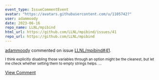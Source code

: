 ```yaml
---
event_type: IssueCommentEvent
avatar: "https://avatars.githubusercontent.com/u/1105742?"
user: adammoody
date: 2023-06-16
repo_name: LLNL/mpibind
html_url: https://github.com/LLNL/mpibind/issues/41
repo_url: https://github.com/LLNL/mpibind
---
```


<a href='https://github.com/adammoody' target='_blank'>adammoody</a> commented on issue <a href='https://github.com/LLNL/mpibind/issues/41' target='_blank'>LLNL/mpibind#41</a>.

<small>I think explicitly disabling those variables through an option might be the cleanest, but let me check whether setting them to empty strings helps....</small>

<a href='https://github.com/LLNL/mpibind/issues/41' target='_blank'>View Comment</a>